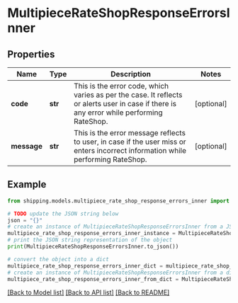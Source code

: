 # MultipieceRateShopResponseErrorsInner


## Properties

Name | Type | Description | Notes
------------ | ------------- | ------------- | -------------
**code** | **str** | This is the error code, which varies as per the case. It reflects or alerts user in case if there is any error while performing RateShop.  | [optional] 
**message** | **str** | This is the error message reflects to user, in case if the user miss or enters incorrect information while performing RateShop. | [optional] 

## Example

```python
from shipping.models.multipiece_rate_shop_response_errors_inner import MultipieceRateShopResponseErrorsInner

# TODO update the JSON string below
json = "{}"
# create an instance of MultipieceRateShopResponseErrorsInner from a JSON string
multipiece_rate_shop_response_errors_inner_instance = MultipieceRateShopResponseErrorsInner.from_json(json)
# print the JSON string representation of the object
print(MultipieceRateShopResponseErrorsInner.to_json())

# convert the object into a dict
multipiece_rate_shop_response_errors_inner_dict = multipiece_rate_shop_response_errors_inner_instance.to_dict()
# create an instance of MultipieceRateShopResponseErrorsInner from a dict
multipiece_rate_shop_response_errors_inner_from_dict = MultipieceRateShopResponseErrorsInner.from_dict(multipiece_rate_shop_response_errors_inner_dict)
```
[[Back to Model list]](../README.md#documentation-for-models) [[Back to API list]](../README.md#documentation-for-api-endpoints) [[Back to README]](../README.md)


